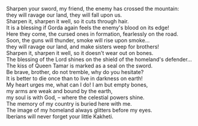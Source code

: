 Sharpen your sword, my friend, the enemy has crossed the mountain:  
they will ravage our land, they will fall upon us.  
Sharpen it, sharpen it well, so it cuts through hair.  
It is a blessing if Gorda again feels the enemy's blood on its edge!  
Here they come, the cursed ones in formation, fearlessly on the road.  
Soon, the guns will thunder, smoke will rise upon smoke...  
they will ravage our land, and make sisters weep for brothers!  
Sharpen it, sharpen it well, so it doesn't wear out on bones.  
The blessing of the Lord shines on the shield of the homeland's defender...  
The kiss of Queen Tamar is marked as a seal on the sword.  
Be brave, brother, do not tremble, why do you hesitate?  
It is better to die once than to live in darkness on earth!  
My heart urges me, what can I do! I am but empty bones,  
my arms are weak and bound by the earth,  
my soul is with God, – where the celestial powers shine.  
The memory of my country is buried here with me.  
The image of my homeland always glitters before my eyes.  
Iberians will never forget your little Kakheti.